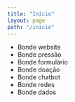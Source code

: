 ```yaml
---
title: "Início"
layout: page
path: "/inicio"
---
```


* Bonde website
* Bonde pressão
* Bonde formulário
* Bonde doação
* Bonde chatbot
* Bonde redes
* Bonde dados
